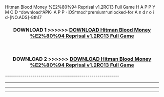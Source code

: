  Hitman Blood Money %E2%80%94 Reprisal v1.2RC13 Full Game  H A P P Y M O D ^download^APK- A P P -IOS^mod^premium^unlocked-for A n d r o i d-[NO.ADS]-8th17



<div align="center">

<h3>DOWNLOAD 1 >>>>>> <a href="https://en-mod.web.app/?en= Hitman Blood Money %E2%80%94 Reprisal v1.2RC13 Full Game ">DOWNLOAD Hitman Blood Money %E2%80%94 Reprisal v1.2RC13 Full Game  </a></h3><br>

<h3>DOWNLOAD 2 >>>>>> <a href="https://en-mod.web.app/?en= Hitman Blood Money %E2%80%94 Reprisal v1.2RC13 Full Game ">DOWNLOAD Hitman Blood Money %E2%80%94 Reprisal v1.2RC13 Full Game  </a></h3>

</div>
----------------------------------------------------------

----------------------------------------------------------

----------------------------------------------------------

----------------------------------------------------------



